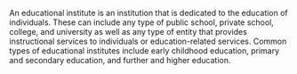 An educational institute is an institution that is dedicated to the education of individuals. These can include any type of public school, private school, college, and university as well as any type of entity that provides instructional services to individuals or education-related services.  Common types of educational institutes include early childhood education, primary and secondary education, and further and higher education.
